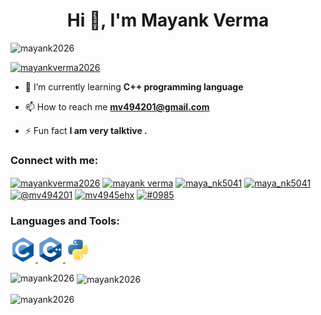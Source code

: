 <h1 align="center">Hi 👋, I'm Mayank Verma</h1>
<p align="left"> <img src="https://komarev.com/ghpvc/?username=mayank2026&label=Profile%20views&color=0e75b6&style=flat" alt="mayank2026" /> </p>

<p align="left"> <a href="https://twitter.com/mayankverma2026" target="blank"><img src="https://img.shields.io/twitter/follow/mayankverma2026?logo=twitter&style=for-the-badge" alt="mayankverma2026" /></a> </p>

- 🌱 I’m currently learning **C++ programming language**

- 📫 How to reach me **mv494201@gmail.com**

- ⚡ Fun fact **I am very talktive .**

<h3 align="left">Connect with me:</h3>
<p align="left">
<a href="https://twitter.com/mayankverma2026" target="blank"><img align="center" src="https://raw.githubusercontent.com/rahuldkjain/github-profile-readme-generator/master/src/images/icons/Social/twitter.svg" alt="mayankverma2026" height="30" width="40" /></a>
<a href="https://fb.com/mayank verma" target="blank"><img align="center" src="https://raw.githubusercontent.com/rahuldkjain/github-profile-readme-generator/master/src/images/icons/Social/facebook.svg" alt="mayank verma" height="30" width="40" /></a>
<a href="https://instagram.com/maya_nk5041" target="blank"><img align="center" src="https://raw.githubusercontent.com/rahuldkjain/github-profile-readme-generator/master/src/images/icons/Social/instagram.svg" alt="maya_nk5041" height="30" width="40" /></a>
<a href="https://www.codechef.com/users/maya_nk5041" target="blank"><img align="center" src="https://cdn.jsdelivr.net/npm/simple-icons@3.1.0/icons/codechef.svg" alt="maya_nk5041" height="30" width="40" /></a>
<a href="https://www.hackerrank.com/@mv494201" target="blank"><img align="center" src="https://raw.githubusercontent.com/rahuldkjain/github-profile-readme-generator/master/src/images/icons/Social/hackerrank.svg" alt="@mv494201" height="30" width="40" /></a>
<a href="https://auth.geeksforgeeks.org/user/mv4945ehx" target="blank"><img align="center" src="https://raw.githubusercontent.com/rahuldkjain/github-profile-readme-generator/master/src/images/icons/Social/geeks-for-geeks.svg" alt="mv4945ehx" height="30" width="40" /></a>
<a href="https://discord.gg/#0985" target="blank"><img align="center" src="https://raw.githubusercontent.com/rahuldkjain/github-profile-readme-generator/master/src/images/icons/Social/discord.svg" alt="#0985" height="30" width="40" /></a>
</p>

<h3 align="left">Languages and Tools:</h3>
<p align="left"> <a href="https://www.cprogramming.com/" target="_blank" rel="noreferrer"> <img src="https://raw.githubusercontent.com/devicons/devicon/master/icons/c/c-original.svg" alt="c" width="40" height="40"/> </a> <a href="https://www.w3schools.com/cpp/" target="_blank" rel="noreferrer"> <img src="https://raw.githubusercontent.com/devicons/devicon/master/icons/cplusplus/cplusplus-original.svg" alt="cplusplus" width="40" height="40"/> </a> <a href="https://www.python.org" target="_blank" rel="noreferrer"> <img src="https://raw.githubusercontent.com/devicons/devicon/master/icons/python/python-original.svg" alt="python" width="40" height="40"/> </a> </p>

<p><img align="left" src="https://github-readme-stats.vercel.app/api/top-langs?username=mayank2026&show_icons=true&locale=en&layout=compact" alt="mayank2026" /></p>

<p>&nbsp;<img align="center" src="https://github-readme-stats.vercel.app/api?username=mayank2026&show_icons=true&locale=en" alt="mayank2026" /></p>

<p><img align="center" src="https://github-readme-streak-stats.herokuapp.com/?user=mayank2026&" alt="mayank2026" /></p>
